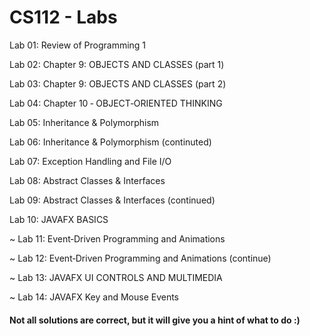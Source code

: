 # CS112 - Labs

Lab 01: Review of Programming 1

Lab 02: Chapter 9: OBJECTS AND CLASSES (part 1)

Lab 03: Chapter 9: OBJECTS AND CLASSES (part 2)

Lab 04: Chapter 10 ‐ OBJECT‐ORIENTED THINKING

Lab 05: Inheritance & Polymorphism

Lab 06: Inheritance & Polymorphism (continuted)

Lab 07: Exception Handling and File I/O

Lab 08: Abstract Classes & Interfaces

Lab 09: Abstract Classes & Interfaces (continued)

Lab 10: JAVAFX BASICS

~ Lab 11: Event‐Driven Programming and Animations

~ Lab 12: Event‐Driven Programming and Animations (continue)

~ Lab 13: JAVAFX UI CONTROLS AND MULTIMEDIA

~ Lab 14: JAVAFX Key and Mouse Events

#### Not all solutions are correct, but it will give you a hint of what to do :)

